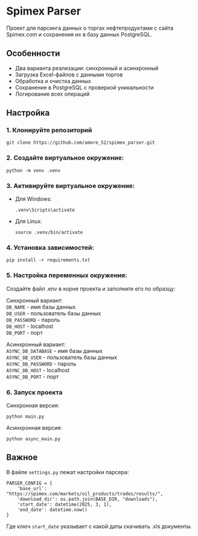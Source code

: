 # Spimex Parser
Проект для парсинга данных о торгах нефтепродуктами с сайта Spimex.com и сохранения их в базу данных PostgreSQL.
## Особенности
* Два варианта реализации: синхронный и асинхронный
* Загрузка Excel-файлов с данными торгов
* Обработка и очистка данных
* Сохранение в PostgreSQL с проверкой уникальности
* Логирование всех операций
## Настройка
### 1. Клонируйте репозиторий 
```
git clone https://github.com/amore_52/spimex_parser.git
```
### 2. Создайте виртуальное окружение:
```
python -m venv .venv
```
### 3. Активируйте виртуальное окружение:

* Для Windows:
    ```
    .venv\Scripts\activate

* Для Linux:
    ```
  source .venv/bin/activate
### 4. Установка зависимостей:
```
pip install -r requirements.txt
```
### 5. Настройка переменных окружения:  
Создайте файл .env в корне проекта и заполните его по образцу:

Синхронный вариант:  
`DB_NAME` - имя базы данных  
`DB_USER` - пользователь базы данных  
`DB_PASSWORD` - пароль  
`DB_HOST` - localhost  
`DB_PORT` - порт  

Асинхронный вариант:  
`ASYNC_DB_DATABASE` - имя базы данных  
`ASYNC_DB_USER` - пользователь базы данных  
`ASYNC_DB_PASSWORD` - пароль  
`ASYNC_DB_HOST` - localhost  
`ASYNC_DB_PORT` - порт  

### 6. Запуск проекта
Синхронная версия:  
```
python main.py
```
Асинхронная версия:
```
python async_main.py
```
## Важное
В файле `settings.py` лежат настройки парсера:
```
PARSER_CONFIG = {
    'base_url': "https://spimex.com/markets/oil_products/trades/results/",
    'download_dir': os.path.join(BASE_DIR, "downloads"),
    'start_date': datetime(2025, 3, 1),
    'end_date': datetime.now()
}
```
Где ключ `start_date` указывает с какой даты скачивать .xls документы.